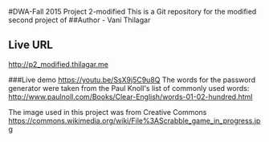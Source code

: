 #DWA-Fall 2015 Project 2-modified
This is a Git repository for the modified second project of
##Author - Vani Thilagar

## Live URL
<http://p2_modified.thilagar.me>

###Live demo
<https://youtu.be/SsX9j5C9u8Q>
The words for the password generator were taken from the Paul Knoll's list of commonly used words:
<http://www.paulnoll.com/Books/Clear-English/words-01-02-hundred.html>

The image used in this project was from Creative Commons
<https://commons.wikimedia.org/wiki/File%3AScrabble_game_in_progress.jpg>
